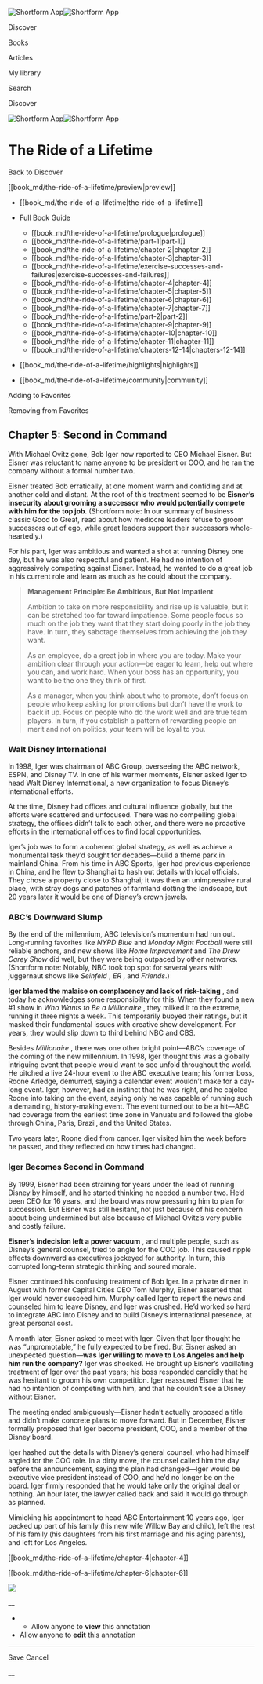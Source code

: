 ![Shortform App](/img/logo.36a2399e.svg)![Shortform App](/img/logo-dark.70c1b072.svg)

Discover

Books

Articles

My library

Search

Discover

![Shortform App](/img/logo.36a2399e.svg)![Shortform App](/img/logo-dark.70c1b072.svg)

# The Ride of a Lifetime

Back to Discover

[[book_md/the-ride-of-a-lifetime/preview|preview]]

  * [[book_md/the-ride-of-a-lifetime|the-ride-of-a-lifetime]]
  * Full Book Guide

    * [[book_md/the-ride-of-a-lifetime/prologue|prologue]]
    * [[book_md/the-ride-of-a-lifetime/part-1|part-1]]
    * [[book_md/the-ride-of-a-lifetime/chapter-2|chapter-2]]
    * [[book_md/the-ride-of-a-lifetime/chapter-3|chapter-3]]
    * [[book_md/the-ride-of-a-lifetime/exercise-successes-and-failures|exercise-successes-and-failures]]
    * [[book_md/the-ride-of-a-lifetime/chapter-4|chapter-4]]
    * [[book_md/the-ride-of-a-lifetime/chapter-5|chapter-5]]
    * [[book_md/the-ride-of-a-lifetime/chapter-6|chapter-6]]
    * [[book_md/the-ride-of-a-lifetime/chapter-7|chapter-7]]
    * [[book_md/the-ride-of-a-lifetime/part-2|part-2]]
    * [[book_md/the-ride-of-a-lifetime/chapter-9|chapter-9]]
    * [[book_md/the-ride-of-a-lifetime/chapter-10|chapter-10]]
    * [[book_md/the-ride-of-a-lifetime/chapter-11|chapter-11]]
    * [[book_md/the-ride-of-a-lifetime/chapters-12-14|chapters-12-14]]
  * [[book_md/the-ride-of-a-lifetime/highlights|highlights]]
  * [[book_md/the-ride-of-a-lifetime/community|community]]



Adding to Favorites 

Removing from Favorites 

## Chapter 5: Second in Command

With Michael Ovitz gone, Bob Iger now reported to CEO Michael Eisner. But Eisner was reluctant to name anyone to be president or COO, and he ran the company without a formal number two.

Eisner treated Bob erratically, at one moment warm and confiding and at another cold and distant. At the root of this treatment seemed to be **Eisner’s insecurity about grooming a successor who would potentially compete with him for the top job**. (Shortform note: In our summary of business classic Good to Great, read about how mediocre leaders refuse to groom successors out of ego, while great leaders support their successors whole-heartedly.)

For his part, Iger was ambitious and wanted a shot at running Disney one day, but he was also respectful and patient. He had no intention of aggressively competing against Eisner. Instead, he wanted to do a great job in his current role and learn as much as he could about the company.

> **Management Principle: Be Ambitious, But Not Impatient**
> 
> Ambition to take on more responsibility and rise up is valuable, but it can be stretched too far toward impatience. Some people focus so much on the job they want that they start doing poorly in the job they have. In turn, they sabotage themselves from achieving the job they want.
> 
> As an employee, do a great job in where you are today. Make your ambition clear through your action—be eager to learn, help out where you can, and work hard. When your boss has an opportunity, you want to be the one they think of first.
> 
> As a manager, when you think about who to promote, don’t focus on people who keep asking for promotions but don’t have the work to back it up. Focus on people who do the work well and are true team players. In turn, if you establish a pattern of rewarding people on merit and not on politics, your team will be loyal to you.

### Walt Disney International

In 1998, Iger was chairman of ABC Group, overseeing the ABC network, ESPN, and Disney TV. In one of his warmer moments, Eisner asked Iger to head Walt Disney International, a new organization to focus Disney’s international efforts.

At the time, Disney had offices and cultural influence globally, but the efforts were scattered and unfocused. There was no compelling global strategy, the offices didn’t talk to each other, and there were no proactive efforts in the international offices to find local opportunities.

Iger’s job was to form a coherent global strategy, as well as achieve a monumental task they’d sought for decades—build a theme park in mainland China. From his time in ABC Sports, Iger had previous experience in China, and he flew to Shanghai to hash out details with local officials. They chose a property close to Shanghai; it was then an unimpressive rural place, with stray dogs and patches of farmland dotting the landscape, but 20 years later it would be one of Disney’s crown jewels.

### ABC’s Downward Slump

By the end of the millennium, ABC television’s momentum had run out. Long-running favorites like _NYPD Blue_ and _Monday Night Football_ were still reliable anchors, and new shows like _Home Improvement_ and _The Drew Carey Show_ did well, but they were being outpaced by other networks. (Shortform note: Notably, NBC took top spot for several years with juggernaut shows like _Seinfeld_ , _ER_ , and _Friends_.)

**Iger blamed the malaise on complacency and lack of risk-taking** , and today he acknowledges some responsibility for this. When they found a new #1 show in _Who Wants to Be a Millionaire_ , they milked it to the extreme, running it three nights a week. This temporarily buoyed their ratings, but it masked their fundamental issues with creative show development. For years, they would slip down to third behind NBC and CBS.

Besides _Millionaire_ , there was one other bright point—ABC’s coverage of the coming of the new millennium. In 1998, Iger thought this was a globally intriguing event that people would want to see unfold throughout the world. He pitched a live 24-hour event to the ABC executive team; his former boss, Roone Arledge, demurred, saying a calendar event wouldn’t make for a day-long event. Iger, however, had an instinct that he was right, and he cajoled Roone into taking on the event, saying only he was capable of running such a demanding, history-making event. The event turned out to be a hit—ABC had coverage from the earliest time zone in Vanuatu and followed the globe through China, Paris, Brazil, and the United States.

Two years later, Roone died from cancer. Iger visited him the week before he passed, and they reflected on how times had changed.

### Iger Becomes Second in Command

By 1999, Eisner had been straining for years under the load of running Disney by himself, and he started thinking he needed a number two. He’d been CEO for 16 years, and the board was now pressuring him to plan for succession. But Eisner was still hesitant, not just because of his concern about being undermined but also because of Michael Ovitz’s very public and costly failure.

**Eisner’s indecision left a power vacuum** , and multiple people, such as Disney’s general counsel, tried to angle for the COO job. This caused ripple effects downward as executives jockeyed for authority. In turn, this corrupted long-term strategic thinking and soured morale.

Eisner continued his confusing treatment of Bob Iger. In a private dinner in August with former Capital Cities CEO Tom Murphy, Eisner asserted that Iger would never succeed him. Murphy called Iger to report the news and counseled him to leave Disney, and Iger was crushed. He’d worked so hard to integrate ABC into Disney and to build Disney’s international presence, at great personal cost.

A month later, Eisner asked to meet with Iger. Given that Iger thought he was “unpromotable,” he fully expected to be fired. But Eisner asked an unexpected question—**was Iger willing to move to Los Angeles and help him run the company?** Iger was shocked. He brought up Eisner’s vacillating treatment of Iger over the past years; his boss responded candidly that he was hesitant to groom his own competition. Iger reassured Eisner that he had no intention of competing with him, and that he couldn’t see a Disney without Eisner.

The meeting ended ambiguously—Eisner hadn’t actually proposed a title and didn’t make concrete plans to move forward. But in December, Eisner formally proposed that Iger become president, COO, and a member of the Disney board.

Iger hashed out the details with Disney’s general counsel, who had himself angled for the COO role. In a dirty move, the counsel called him the day before the announcement, saying the plan had changed—Iger would be executive vice president instead of COO, and he’d no longer be on the board. Iger firmly responded that he would take only the original deal or nothing. An hour later, the lawyer called back and said it would go through as planned.

Mimicking his appointment to head ABC Entertainment 10 years ago, Iger packed up part of his family (his new wife Willow Bay and child), left the rest of his family (his daughters from his first marriage and his aging parents), and left for Los Angeles.

[[book_md/the-ride-of-a-lifetime/chapter-4|chapter-4]]

[[book_md/the-ride-of-a-lifetime/chapter-6|chapter-6]]

![](https://bat.bing.com/action/0?ti=56018282&Ver=2&mid=4f1c36c9-ab9a-41b2-a881-c9fda2197164&sid=1711133063fa11eebdec89a8b8ae3bbc&vid=171147a063fa11eea7440fcfeb230d96&vids=0&msclkid=N&pi=0&lg=en-US&sw=800&sh=600&sc=24&nwd=1&tl=Shortform%20%7C%20Book&p=https%3A%2F%2Fwww.shortform.com%2Fapp%2Fbook%2Fthe-ride-of-a-lifetime%2Fchapter-5&r=&lt=322&evt=pageLoad&sv=1&rn=692449)

__

  *   * Allow anyone to **view** this annotation
  * Allow anyone to **edit** this annotation



* * *

Save Cancel

__



